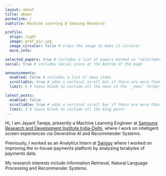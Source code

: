 ```yaml
---
layout: about
title: about
permalink: /
subtitle: Machine Learning @ Samsung Research

profile:
  align: right
  image: prof_pic.jpg
  image_circular: false # crops the image to make it circular
  more_info: 

selected_papers: true # includes a list of papers marked as "selected={true}"
social: true # includes social icons at the bottom of the page

announcements:
  enabled: false # includes a list of news items
  scrollable: true # adds a vertical scroll bar if there are more than 3 news items
  limit: 5 # leave blank to include all the news in the `_news` folder

latest_posts:
  enabled: false
  scrollable: true # adds a vertical scroll bar if there are more than 3 new posts items
  limit: 3 # leave blank to include all the blog posts
---
```


Hi, I am Jayant Taneja, presently a Machine Learning Engineer at [Samsung Research and Development Institute India-Delhi](https://research.samsung.com/sri-d), where I work on intelligent screen experiences via Generative AI and Recommender Systems.

Previously, I worked as an Analytics Intern at [Swiggy](https://www.swiggy.com/) where I worked on improving the in-house payments platform by analyzing terabytes of payments data.

My research interests include Information Retrieval, Natural Language Processing and Recommender Systems.